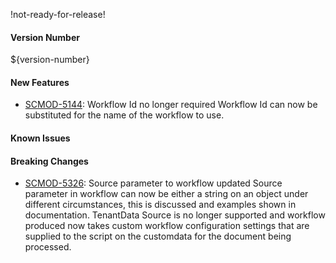 !not-ready-for-release!

#### Version Number
${version-number}

#### New Features
- [SCMOD-5144](https://autjira.microfocus.com/browse/SCMOD-5144): Workflow Id no longer required
    Workflow Id can now be substituted for the name of the workflow to use.

#### Known Issues

#### Breaking Changes
- [SCMOD-5326](https://autjira.microfocus.com/browse/SCMOD-5326): Source parameter to workflow updated
    Source parameter in workflow can now be either a string on an object under different circumstances, this is discussed and examples shown in documentation. TenantData Source is no longer supported and workflow produced now takes custom workflow configuration settings that are supplied to the script on the customdata for the document being processed.
